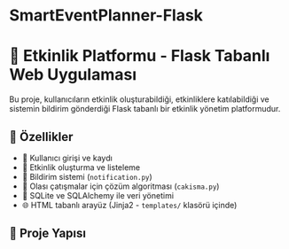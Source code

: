 # SmartEventPlanner-Flask
# 🎉 Etkinlik Platformu - Flask Tabanlı Web Uygulaması

Bu proje, kullanıcıların etkinlik oluşturabildiği, etkinliklere katılabildiği ve sistemin bildirim gönderdiği Flask tabanlı bir etkinlik yönetim platformudur.

## 🚀 Özellikler

- 👥 Kullanıcı girişi ve kaydı
- 📅 Etkinlik oluşturma ve listeleme
- 🔔 Bildirim sistemi (`notification.py`)
- 🧠 Olası çatışmalar için çözüm algoritması (`cakisma.py`)
- 📁 SQLite ve SQLAlchemy ile veri yönetimi
- 🌐 HTML tabanlı arayüz (Jinja2 - `templates/` klasörü içinde)

## 🧩 Proje Yapısı

